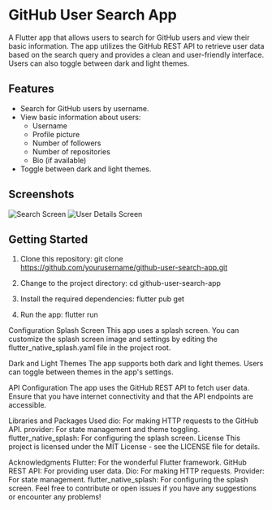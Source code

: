 # GitHub User Search App

A Flutter app that allows users to search for GitHub users and view their basic information. The app utilizes the GitHub REST API to retrieve user data based on the search query and provides a clean and user-friendly interface. Users can also toggle between dark and light themes.

## Features

- Search for GitHub users by username.
- View basic information about users:
  - Username
  - Profile picture
  - Number of followers
  - Number of repositories
  - Bio (if available)
- Toggle between dark and light themes.

## Screenshots

![Search Screen](screenshots/search_screen.png)
![User Details Screen](screenshots/user_details_screen.png)

## Getting Started

1. Clone this repository:
git clone https://github.com/yourusername/github-user-search-app.git

2. Change to the project directory:
cd github-user-search-app

3. Install the required dependencies:
flutter pub get

4. Run the app:
flutter run

Configuration
Splash Screen
This app uses a splash screen. You can customize the splash screen image and settings by editing the flutter_native_splash.yaml file in the project root.

Dark and Light Themes
The app supports both dark and light themes. Users can toggle between themes in the app's settings.

API Configuration
The app uses the GitHub REST API to fetch user data. Ensure that you have internet connectivity and that the API endpoints are accessible.

Libraries and Packages Used
dio: For making HTTP requests to the GitHub API.
provider: For state management and theme toggling.
flutter_native_splash: For configuring the splash screen.
License
This project is licensed under the MIT License - see the LICENSE file for details.

Acknowledgments
Flutter: For the wonderful Flutter framework.
GitHub REST API: For providing user data.
Dio: For making HTTP requests.
Provider: For state management.
flutter_native_splash: For configuring the splash screen.
Feel free to contribute or open issues if you have any suggestions or encounter any problems!



